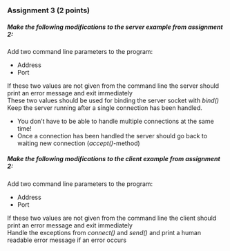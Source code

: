 ### Assignment 3 (2 points)

##### Make the following modifications to the server example from assignment 2:
<p>Add two command line parameters to the program:</p>

<ul>
<li>Address</li>
<li>Port</li>
</ul>

<p>If these two values are not given from the command line the server should print an error message and exit immediately<br />
These two values should be used for binding the server socket with <i>bind()</i><br />
Keep the server running after a single connection has been handled.</p>
<ul>
<li>You don’t have to be able to handle multiple connections at the same time!</li>
<li>Once a connection has been handled the server should go back to waiting new connection (<i>accept()</i>-method)</li>
</ul>

##### Make the following modifications to the client example from assignment 2:
<p>Add two command line parameters to the program:</p>
<ul>
<li>Address</li>
<li>Port</li>
</ul>

<p>If these two values are not given from the command line the client should print an error message and exit immediately<br />
Handle the exceptions from <i>connect()</i> and <i>send()</i> and print a human readable error message if an error occurs</p>
